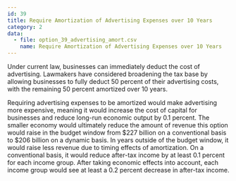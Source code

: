 ```yaml
---
id: 39
title: Require Amortization of Advertising Expenses over 10 Years
category: 2
data:
  - file: option_39_advertising_amort.csv
    name: Require Amortization of Advertising Expenses over 10 Years
---
```


Under current law, businesses can immediately deduct the cost of advertising. Lawmakers have considered broadening the tax base by allowing businesses to fully deduct 50 percent of their advertising costs, with the remaining 50 percent amortized over 10 years.

Requiring advertising expenses to be amortized would make advertising more expensive, meaning it would increase the cost of capital for businesses and reduce long-run economic output by 0.1 percent. The smaller economy would ultimately reduce the amount of revenue this option would raise in the budget window from $227 billion on a conventional basis to $206 billion on a dynamic basis. In years outside of the budget window, it would raise less revenue due to timing effects of amortization. On a conventional basis, it would reduce after-tax income by at least 0.1 percent for each income group. After taking economic effects into account, each income group would see at least a 0.2 percent decrease in after-tax income.

